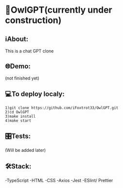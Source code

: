 # 🦉OwlGPT(currently under construction)

## ℹAbout:
This is a chat GPT clone 

## 🌐Demo:
(not finished yet)

## 💻To deploy localy:
```
1)git clone https://github.com/iFoxtrot33/OwlGPT.git
2)cd OwlGPT
3)make install
4)make start
```
## 🎛️Tests:
(Will be added later)

## 🛠Stack:
-TypeScript
-HTML
-CSS
-Axios
-Jest
-ESlint/ Prettier
